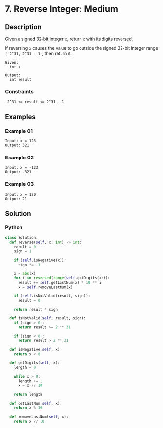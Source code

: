 # 7. Reverse Integer: Medium

## Description

Given a signed 32-bit integer `x`, return `x` with its digits reversed.

If reversing `x` causes the value to go outside the signed 32-bit integer range `[-2^31, 2^31 - 1]`, then return `0`.

```
Given:
  int x

Output:
  int result
```

### Constraints

```
-2^31 <= result <= 2^31 - 1
```

## Examples

### Example 01

```
Input: x = 123
Output: 321
```

### Example 02

```
Input: x = -123
Output: -321
```

### Example 03

```
Input: x = 120
Output: 21
```

## Solution

### Python

```python
class Solution:
  def reverse(self, x: int) -> int:
    result = 0
    sign = 1

    if (self.isNegative(x)):
      sign *= -1

    x = abs(x)
    for i in reversed(range(self.getDigits(x))):
      result += self.getLastNum(x) * 10 ** i
      x = self.removeLastNum(x)

    if (self.isNotValid(result, sign)):
      result = 0

    return result * sign

  def isNotValid(self, result, sign):
    if (sign > 0):
      return result >= 2 ** 31

    if (sign < 0):
      return result > 2 ** 31

  def isNegative(self, x):
    return x < 0

  def getDigits(self, x):
    length = 0
    
    while x > 0:
      length += 1
      x = x // 10

    return length

  def getLastNum(self, x):
    return x % 10

  def removeLastNum(self, x):
    return x // 10
```
